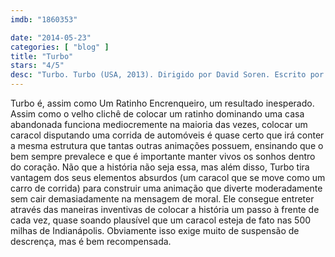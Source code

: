 ```yaml
---
imdb: "1860353"

date: "2014-05-23"
categories: [ "blog" ]
title: "Turbo"
stars: "4/5"
desc: "Turbo. Turbo (USA, 2013). Dirigido por David Soren. Escrito por Darren Lemke, Robert D. Siegel, David Soren, David Soren. Com Ryan Reynolds, Paul Giamatti, Michael Peña, Samuel L. Jackson, Luis Guzmán, Bill Hader, Snoop Dogg, Maya Rudolph, Ben Schwartz."
---
```

Turbo é, assim como Um Ratinho Encrenqueiro, um resultado inesperado. Assim como o velho clichê de colocar um ratinho dominando uma casa abandonada funciona mediocremente na maioria das vezes, colocar um caracol disputando uma corrida de automóveis é quase certo que irá conter a mesma estrutura que tantas outras animações possuem, ensinando que o bem sempre prevalece e que é importante manter vivos os sonhos dentro do coração. Não que a história não seja essa, mas além disso, Turbo tira vantagem dos seus elementos absurdos (um caracol que se move como um carro de corrida) para construir uma animação que diverte moderadamente sem cair demasiadamente na mensagem de moral. Ele consegue entreter através das maneiras inventivas de colocar a história um passo à frente de cada vez, quase soando plausível que um caracol esteja de fato nas 500 milhas de Indianápolis. Obviamente isso exige muito de suspensão de descrença, mas é bem recompensada.
